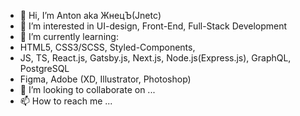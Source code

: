 - 👋 Hi, I’m Anton aka ЖнецЪ(Jnetc)
- 👀 I’m interested in UI-design, Front-End, Full-Stack Development
- 🌱 I’m currently learning: 
- HTML5, CSS3/SCSS, Styled-Components, 
- JS, TS, React.js, Gatsby.js, Next.js, Node.js(Express.js), GraphQL, PostgreSQL
- Figma, Adobe (XD, Illustrator, Photoshop)
- 💞️ I’m looking to collaborate on ...
- 📫 How to reach me ...

<!---
jnetc/jnetc is a ✨ special ✨ repository because its `README.md` (this file) appears on your GitHub profile.
You can click the Preview link to take a look at your changes.
--->
